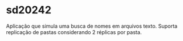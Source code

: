 # sd20242

Aplicação que simula uma busca de nomes em arquivos texto. Suporta replicação de pastas considerando 2 réplicas por pasta.